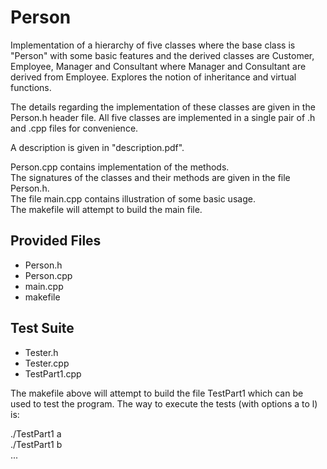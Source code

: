# Person
Implementation of a hierarchy of five classes where the base class is "Person" with some basic features and the derived classes are Customer, Employee, Manager and Consultant where Manager and Consultant are derived from Employee. Explores the notion of inheritance and virtual functions.  

The details regarding the implementation of these classes are given in the Person.h header file. All five classes are implemented in a single pair of .h and .cpp files for convenience.   

A description is given in "description.pdf".   

Person.cpp contains implementation of the methods.   
The signatures of the classes and their methods are given in the file Person.h.   
The file main.cpp contains illustration of some basic usage.  
The makefile will attempt to build the main file.  

## Provided Files

* Person.h  
* Person.cpp  
* main.cpp  
* makefile   

## Test Suite

* Tester.h  
* Tester.cpp  
* TestPart1.cpp  

The makefile above will attempt to build the file TestPart1 which can be used to test the program. The way to execute the tests (with options a to l) is:   

./TestPart1 a   
./TestPart1 b   
...   

